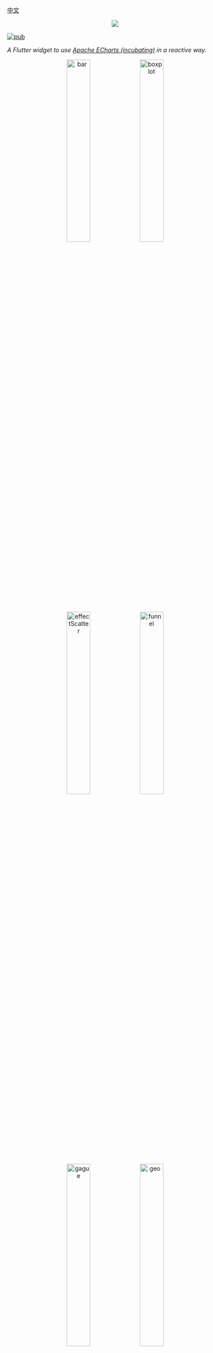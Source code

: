 [中文](https://github.com/entronad/flutter_echarts/blob/master/README_CN.md) 

<p align="center">
<img src="https://raw.githubusercontent.com/entronad/flutter_echarts/master/doc/logo.png" />
</p>

[![pub](https://img.shields.io/pub/v/flutter_echarts.svg)](https://pub.dev/packages/flutter_echarts)

*A Flutter widget to use [Apache ECharts (incubating)](https://github.com/apache/incubator-echarts) in a reactive way.* 

<div align="center">
<img src="https://user-images.githubusercontent.com/19553554/52197440-843a5200-289a-11e9-8601-3ce8d945b04a.gif" width="33%" height="33%" alt="bar"/>
<img src="https://user-images.githubusercontent.com/19553554/52360729-ad640980-2a77-11e9-84e2-feff7e11aea5.gif" width="33%" height="33%" alt="boxplot"/>
<img src="https://user-images.githubusercontent.com/19553554/52535290-4b611800-2d87-11e9-8bf2-b43a54a3bda8.png" width="33%" height="33%" alt="effectScatter"/>
<img src="https://user-images.githubusercontent.com/19553554/52332816-ac5eb800-2a36-11e9-8227-3538976f447d.gif" width="33%" height="33%" alt="funnel"/>
<img src="https://user-images.githubusercontent.com/19553554/52332988-0b243180-2a37-11e9-9db8-eb6b8c86a0de.png" width="33%" height="33%" alt="gague"/>
<img src="https://user-images.githubusercontent.com/19553554/52344575-133f9980-2a56-11e9-93e0-568e484936ce.gif" width="33%" height="33%" alt="geo"/>
<img src="https://user-images.githubusercontent.com/19553554/52727805-f7f20280-2ff0-11e9-91ab-cd99848e3127.gif" width="33%" height="33%" alt="graph"/>
<img src="https://user-images.githubusercontent.com/19553554/52345115-6534ef00-2a57-11e9-80cd-9cbfed252139.gif" width="33%" height="33%" alt="heatmap"/>
<img src="https://user-images.githubusercontent.com/19553554/52345490-4a16af00-2a58-11e9-9b43-7bbc86aa05b6.gif" width="33%" height="33%" alt="kline"/>
<img src="https://user-images.githubusercontent.com/19553554/52346064-b7770f80-2a59-11e9-9e03-6dae3a8c637d.gif" width="33%" height="33%" alt="line"/>
<img src="https://user-images.githubusercontent.com/19553554/52347117-248ba480-2a5c-11e9-8402-5a94054dca50.gif" width="33%" height="33%" alt="liquid"/>
<img src="https://user-images.githubusercontent.com/19553554/52347915-0a52c600-2a5e-11e9-8039-41268238576c.gif" width="33%" height="33%" alt="map"/>
<img src="https://user-images.githubusercontent.com/19553554/52535013-e48e2f80-2d83-11e9-8886-ac0d2122d6af.png" width="33%" height="33%" alt="parallel"/>
<img src="https://user-images.githubusercontent.com/19553554/52348202-bb596080-2a5e-11e9-84a7-60732be0743a.gif" width="33%" height="33%" alt="pie"/>
<img src="https://user-images.githubusercontent.com/19553554/52533994-932b7380-2d76-11e9-93b4-0de3132eb941.gif" width="33%" height="33%" alt="radar"/>
<img src="https://user-images.githubusercontent.com/19553554/52348431-420e3d80-2a5f-11e9-8cab-7b415592dc77.gif" width="33%" height="33%" alt="scatter"/>
<img src="https://user-images.githubusercontent.com/19553554/52348737-01fb8a80-2a60-11e9-94ac-dacbd7b58811.png" width="33%" height="33%" alt="wordCloud"/>
<img src="https://user-images.githubusercontent.com/19553554/52433989-4f075b80-2b49-11e9-9979-ef32c2d17c96.gif" width="33%" height="33%" alt="bar3D"/>
<img src="https://user-images.githubusercontent.com/19553554/52464826-4baab900-2bb7-11e9-8299-776f5ee43670.gif" width="33%" height="33%" alt="line3D"/>
<img src="https://user-images.githubusercontent.com/19553554/52802261-8d0cfe00-30ba-11e9-8ae7-ae0773770a59.gif" width="33%" height="33%" alt="sankey"/>
<img src="https://user-images.githubusercontent.com/19553554/52464647-aee81b80-2bb6-11e9-864e-c544392e523a.gif" width="33%" height="33%" alt="scatter3D"/>
<img src="https://user-images.githubusercontent.com/19553554/52465183-a55fb300-2bb8-11e9-8c10-4519c4e3f758.gif" width="33%" height="33%" alt="surface3D"/>
<img src="https://user-images.githubusercontent.com/19553554/52798246-7ebae400-30b2-11e9-8489-6c10339c3429.gif" width="33%" height="33%" alt="themeRiver"/>
<img src="https://user-images.githubusercontent.com/19553554/52349544-c2ce3900-2a61-11e9-82af-28aaaaae0d67.gif" width="33%" height="33%" alt="overlap"/>
</div>

# Features

**Reactive Updating**

The most exciting feature of Flutter widgets and React components is that the view can update reactively when data changes. Thanks to ECharts' data driven architecture, `flutter_echarts` implements a reactive way to connect charts with data. The charts automatically re-render when data in the `option` property changes.

**Two Way Communication**

The `onMessage` and `extraScript` properties provide a way to set two-way event communication between Flutter and JavaScript.

**Configurable Extensions**

ECharts has a lot of [extensions](https://echarts.apache.org/en/download-extension.html). The `extensions` property allows you to inject the extension scripts as raw strings. In this way, you can copy these scripts to your source code without being confusing by assets dirs.

# Installing

Add this to your package's pubspec.yaml file:

```yaml
dependencies:
  flutter_echarts: #latest version
```

Now in your Dart code, you can use:

```dart
import 'package:flutter_echarts/flutter_echarts.dart';  
```

Details see [pub.dev](https://pub.dev/packages/flutter_echarts#-installing-tab-).

# Usage

The `flutter_echarts` package itself is very simple to use, just like a common `statelessWidget`:

> Details about the `option` object is in the [Echarts docs](https://echarts.apache.org/en/option.html) or [Echarts examples](https://echarts.apache.org/examples/en/index.html).

```
Container(
  child: Echarts(
  option: '''
    {
      xAxis: {
        type: 'category',
        data: ['Mon', 'Tue', 'Wed', 'Thu', 'Fri', 'Sat', 'Sun']
      },
      yAxis: {
        type: 'value'
      },
      series: [{
        data: [820, 932, 901, 934, 1290, 1330, 1320],
        type: 'line'
      }]
    }
  ''',
  ),
  width: 300,
  height: 250,
)
```

For an iOS app, you need to add this entry to your `Info.plist` `<dic>` tag:

```
<key>io.flutter.embedded_views_preview</key>
<string>YES</string>
```

See the full [flutter_echarts_example](https://github.com/entronad/flutter_echarts/tree/master/example).

# Widget Properties

**option**

*String*

*( required )*

ECharts is mainly configured by passing a string value to the JavaScript `option` property. 

You can use `jsonEncode()` function in `dart:convert` to convert data in Dart object form:

```
source: ${jsonEncode(_data1)},
```

Because JavaScript don't have `'''`, you can use this operator to reduce some escape operators for quotas:

```
Echarts(
  option: '''
  
    // option string
    
  ''',
),
```

To use images in option properties, we suggest the Base64 [Data URL](https://developer.mozilla.org/en-US/docs/Web/HTTP/Basics_of_HTTP/Data_URIs) :

```
image: 'data:image/png;base64,iVBORw0KG...',
```

**extraScript**

*String*

JavaScript which will execute after the `Echarts.init()` and before any `chart.setOption()`. The widget has a Javascript channel named `Messager`, so you can use this identifier to send messages from JavaScript to Flutter:

```
extraScript: '''
  chart.on('click', (params) => {
    if(params.componentType === 'series') {
        Messager.postMessage('anything');
    }
  });
''',
```

**onMessage**

*void Function(String)*

Function to handle the message sent by `Messager.postMessage()` in `extraScript` .

**extensions**

*List\<String\>*

List of strings are from Echarts extensions, such as themes, components, WebGL, and languages. You can download them [from the official ECharts extension list](https://echarts.apache.org/en/download-extension.html). Insert extensions as raw strings:

```
const liquidPlugin = r'''

  // copy from liquid.min.js

''';
```

**theme**

*String*

You can [download built-in ECharts themes](https://echarts.apache.org/en/download-theme.html) or build your own custom themes with [the ECharts theme builder](https://echarts.baidu.com/theme-builder/). Copy the theme script into the `extensions` param and register the theme name with this param.

**captureAllGestures**

*bool*

*( default: false )*

Setting `captureAllGestures` to `true` is useful when handling 3D rotation and data zoom bars. Note that setting prevents containers like ListViews from reacting to gestures on the charts.

**onLoad**

*void Function()*

The callback when first time the chart is loaded and rendered.

# Blog

[Reactive Echarts Flutter Widget](https://medium.com/@entronad/reactive-echarts-flutter-widget-fedab7f3c52f) 

[A performance optimization of Flutter WebView](https://levelup.gitconnected.com/a-performance-optimization-of-flutter-webview-6afa1a5b4300?source=your_stories_page---------------------------)



---

If you have any suggestions or requests, please open an [issue](https://github.com/entronad/flutter_echarts/issues).

*The gallery GIF is from [chenjiandongx](https://github.com/chenjiandongx)*
